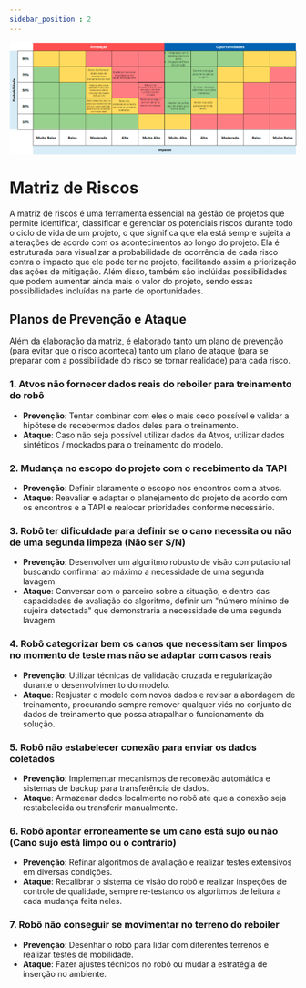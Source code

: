```yaml
---
sidebar_position : 2
---
```

![Matriz de Riscos](../../../static/img/matriz-de-risco.png)
# Matriz de Riscos

A matriz de riscos é uma ferramenta essencial na gestão de projetos que permite identificar, classificar e gerenciar os potenciais riscos durante todo o ciclo de vida de um projeto, o que significa que ela está sempre sujeita a alterações de acordo com os acontecimentos ao longo do projeto. Ela é estruturada para visualizar a probabilidade de ocorrência de cada risco contra o impacto que ele pode ter no projeto, facilitando assim a priorização das ações de mitigação. Além disso, também são inclúidas possibilidades que podem aumentar ainda mais o valor do projeto, sendo essas possibilidades incluídas na parte de oportunidades. 

## Planos de Prevenção e Ataque

Além da elaboração da matriz, é elaborado tanto um plano de prevenção (para evitar que o risco aconteça) tanto um plano de ataque (para se preparar com a possibilidade do risco se tornar realidade) para cada risco.

### 1. Atvos não fornecer dados reais do reboiler para treinamento do robô
- **Prevenção**: Tentar combinar com eles o mais cedo possível e validar a hipótese de recebermos dados deles para o treinamento.
- **Ataque**: Caso não seja possível utilizar dados da Atvos, utilizar dados sintéticos / mockados para o treinamento do modelo.

### 2. Mudança no escopo do projeto com o recebimento da TAPI
- **Prevenção**: Definir claramente o escopo nos encontros com a atvos.
- **Ataque**: Reavaliar e adaptar o planejamento do projeto de acordo com os encontros e a TAPI e realocar prioridades conforme necessário.

### 3. Robô ter dificuldade para definir se o cano necessita ou não de uma segunda limpeza  (Não ser S/N)
- **Prevenção**: Desenvolver um algoritmo robusto de visão computacional buscando confirmar ao máximo a necessidade de uma segunda lavagem.
- **Ataque**: Conversar com o parceiro sobre a situação, e dentro das capacidades de avaliação do algoritmo, definir um "número mínimo de sujeira detectada" que demonstraria a necessidade de uma segunda lavagem.

### 4. Robô categorizar bem os canos que necessitam ser limpos no momento de teste mas não se adaptar com casos reais
- **Prevenção**: Utilizar técnicas de validação cruzada e regularização durante o desenvolvimento do modelo.
- **Ataque**: Reajustar o modelo com novos dados e revisar a abordagem de treinamento, procurando sempre remover qualquer viés no conjunto de dados de treinamento que possa atrapalhar o funcionamento da solução.

### 5. Robô não estabelecer conexão para enviar os dados coletados
- **Prevenção**: Implementar mecanismos de reconexão automática e sistemas de backup para transferência de dados.
- **Ataque**: Armazenar dados localmente no robô até que a conexão seja restabelecida ou transferir manualmente.

### 6. Robô apontar erroneamente se um cano está sujo ou não (Cano sujo está limpo ou o contrário)
- **Prevenção**: Refinar algoritmos de avaliação e realizar testes extensivos em diversas condições.
- **Ataque**: Recalibrar o sistema de visão do robô e realizar inspeções de controle de qualidade, sempre re-testando os algoritmos de leitura a cada mudança feita neles.

### 7. Robô não conseguir se movimentar no terreno do reboiler
- **Prevenção**: Desenhar o robô para lidar com diferentes terrenos e realizar testes de mobilidade.
- **Ataque**: Fazer ajustes técnicos no robô ou mudar a estratégia de inserção no ambiente.


